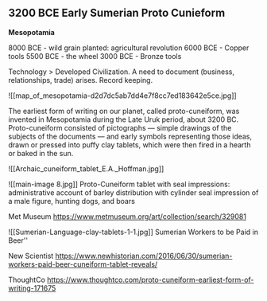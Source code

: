 ## 3200 BCE Early Sumerian Proto Cunieform

**Mesopotamia**

8000 BCE - wild grain planted: agricultural revolution
6000 BCE - Copper tools
5500 BCE - the wheel
3000 BCE - Bronze tools

Technology > Developed Civilization. A need to document (business, relationships, trade) arises. Record keeping.

![[map_of_mesopotamia-d2d7dc5ab7dd4e7f8cc7ed183642e5ce.jpg]]

The earliest form of writing on our planet, called proto-cuneiform, was invented in Mesopotamia during the Late Uruk period, about 3200 BC. Proto-cuneiform consisted of pictographs — simple drawings of the subjects of the documents — and early symbols representing those ideas, drawn or pressed into puffy clay tablets, which were then fired in a hearth or baked in the sun.

![[Archaic_cuneiform_tablet_E.A._Hoffman.jpg]]

![[main-image 8.jpg]]
Proto-Cuneiform tablet with seal impressions: administrative account of barley distribution with cylinder seal impression of a male figure, hunting dogs, and boars

Met Museum
https://www.metmuseum.org/art/collection/search/329081

![[Sumerian-Language-clay-tablets-1-1.jpg]]
Sumerian Workers to be Paid in Beer''

New Scientist
https://www.newhistorian.com/2016/06/30/sumerian-workers-paid-beer-cuneiform-tablet-reveals/

ThoughtCo
https://www.thoughtco.com/proto-cuneiform-earliest-form-of-writing-171675